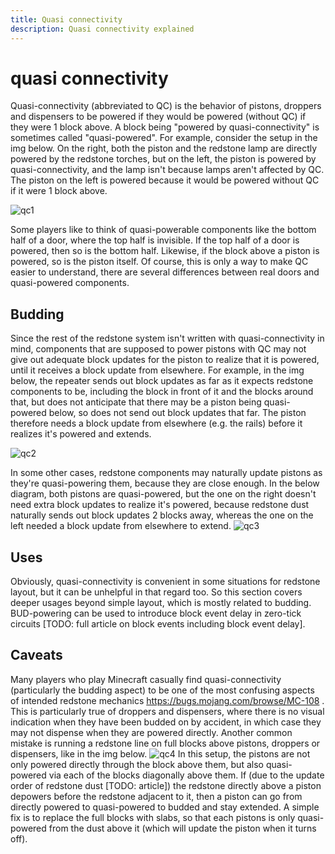 ```yaml
---
title: Quasi connectivity
description: Quasi connectivity explained
---
```


# quasi connectivity

Quasi-connectivity (abbreviated to QC) is the behavior of pistons, droppers and dispensers to be powered if they would be powered (without QC) if they were 1 block above. A block being "powered by quasi-connectivity" is sometimes called "quasi-powered".
For example, consider the setup in the img below. On the right, both the piston and the redstone lamp are directly powered by the redstone torches, but on the left, the piston is powered by quasi-connectivity, and the lamp isn't because lamps aren't affected by QC. The piston on the left is powered because it would be powered without QC if it were 1 block above.

![qc1](https://i.imgur.com/V57RQMm.png)

Some players like to think of quasi-powerable components like the bottom half of a door, where the top half is invisible. If the top half of a door is powered, then so is the bottom half. Likewise, if the block above a piston is powered, so is the piston itself. Of course, this is only a way to make QC easier to understand, there are several differences between real doors and quasi-powered components.
## Budding
Since the rest of the redstone system isn't written with quasi-connectivity in mind, components that are supposed to power pistons with QC may not give out adequate block updates for the piston to realize that it is powered, until it receives a block update from elsewhere. For example, in the img below, the repeater sends out block updates as far as it expects redstone components to be, including the block in front of it and the blocks around that, but does not anticipate that there may be a piston being quasi-powered below, so does not send out block updates that far. The piston therefore needs a block update from elsewhere (e.g. the rails) before it realizes it's powered and extends.

![qc2](https://i.imgur.com/02vD7xr.png)

In some other cases, redstone components may naturally update pistons as they're quasi-powering them, because they are close enough. In the below diagram, both pistons are quasi-powered, but the one on the right doesn't need extra block updates to realize it's powered, because redstone dust naturally sends out block updates 2 blocks away, whereas the one on the left needed a block update from elsewhere to extend.
![qc3](https://i.imgur.com/EXGMp7L.png)


## Uses
Obviously, quasi-connectivity is convenient in some situations for redstone layout, but it can be unhelpful in that regard too. So this section covers deeper usages beyond simple layout, which is mostly related to budding.
BUD-powering can be used to introduce block event delay in zero-tick circuits [TODO: full article on block events including block event delay].
## Caveats
Many players who play Minecraft casually find quasi-connectivity (particularly the budding aspect) to be one of the most confusing aspects of intended redstone mechanics https://bugs.mojang.com/browse/MC-108 . This is particularly true of droppers and dispensers, where there is no visual indication when they have been budded on by accident, in which case they may not dispense when they are powered directly.
Another common mistake is running a redstone line on full blocks above pistons, droppers or dispensers, like in the img below.
![qc4](https://i.imgur.com/VE4OayD.png)
In this setup, the pistons are not only powered directly through the block above them, but also quasi-powered via each of the blocks diagonally above them. If (due to the update order of redstone dust [TODO: article]) the redstone directly above a piston depowers before the redstone adjacent to it, then a piston can go from directly powered to quasi-powered to budded and stay extended. A simple fix is to replace the full blocks with slabs, so that each pistons is only quasi-powered from the dust above it (which will update the piston when it turns off).

